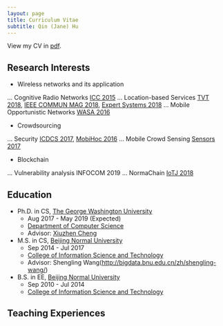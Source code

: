 ```yaml
---
layout: page
title: Curriculum Vitae
subtitle: Qin (Jane) Hu
---
```


View my CV in [pdf](file/CV_QinHu.pdf).

## Research Interests

- Wireless networks and its application

... Cognitive Radio Networks [ICC 2015](https://ieeexplore.ieee.org/abstract/document/7249533)
... Location-based Services [TVT 2018](https://ieeexplore.ieee.org/abstract/document/8360466), [IEEE COMMUN MAG 2018](https://ieeexplore.ieee.org/abstract/document/8316781), [Expert Systems 2018](https://onlinelibrary.wiley.com/doi/abs/10.1111/exsy.12252)
... Mobile Opportunistic Networks [WASA 2016](https://link.springer.com/chapter/10.1007/978-3-319-42836-9_34)

- Crowdsourcing

... Security [ICDCS 2017](https://ieeexplore.ieee.org/abstract/document/7980054), [MobiHoc 2016](https://dl.acm.org/citation.cfm?id=2942402)
... Mobile Crowd Sensing [Sensors 2017](https://www.mdpi.com/1424-8220/17/5/1012/htm)

- Blockchain

... Vulnerability analysis INFOCOM 2019
... NormaChain [IoTJ 2018](https://ieeexplore.ieee.org/abstract/document/8502858)

## Education

- Ph.D. in CS, [The George Washington University](https://www.gwu.edu/)
	* Aug 2017 - May 2019 (Expected)
	* [Department of Computer Science](https://www.cs.seas.gwu.edu/)
	* Advisor: [Xiuzhen Cheng](https://www2.seas.gwu.edu/~cheng/)
- M.S. in CS, [Beijing Normal University](https://english.bnu.edu.cn/)
	* Sep 2014 - Jul 2017
	* [College of Information Science and Technology](http://cisten.bnu.edu.cn/)
	* Advisor: Shengling Wang(http://bigdata.bnu.edu.cn/zh/shengling-wang/)
- B.S. in EE, [Beijing Normal University](https://english.bnu.edu.cn/)
	* Sep 2010 - Jul 2014
	* [College of Information Science and Technology](http://cisten.bnu.edu.cn/)

## Teaching Experiences


